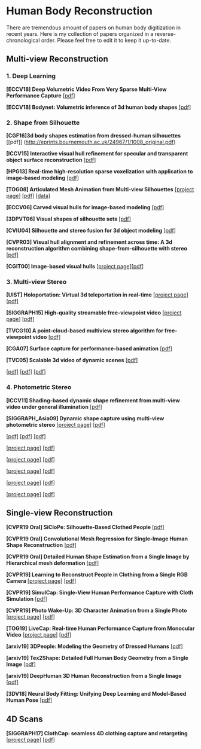 # Human Body Reconstruction 

There are tremendous amount of papers on human body digitization in recent years. Here is my collection of papers organized in a reverse-chronological order. Please feel free to edit it to keep it up-to-date. 

## Multi-view Reconstruction

### 1. Deep Learning 

<b>[ECCV18] Deep Volumetric Video From Very Sparse Multi-View Performance Capture</b> [[pdf]](http://chenweikai.github.io/papers/[ECCV18]Deep%20Volumetric%20Video%20From%20Very%20Sparse%20Multi-View%20Performance%20Capture.pdf)

<b>[ECCV18] Bodynet: Volumetric inference of 3d human body shapes</b> [[pdf]](http://openaccess.thecvf.com/content_ECCV_2018/papers/Gul_Varol_BodyNet_Volumetric_Inference_ECCV_2018_paper.pdf)

### 2. Shape from Silhouette

<b>[CGF16]3d body shapes estimation from dressed-human silhouettes</b> [[pdf]] (http://eprints.bournemouth.ac.uk/24967/1/1008_original.pdf)

<b>[ICCV15] Interactive visual hull refinement for specular and transparent object surface reconstruction</b> [[pdf]](https://www.cv-foundation.org/openaccess/content_iccv_2015/papers/Zuo_Interactive_Visual_Hull_ICCV_2015_paper.pdf)

<b>[HPG13] Real-time high-resolution sparse voxelization with application to image-based modeling</b> [[pdf]](http://citeseerx.ist.psu.edu/viewdoc/download?doi=10.1.1.645.4940&rep=rep1&type=pdf)

<b>[TOG08] Articulated Mesh Animation from Multi-view Silhouettes</b> [[project page]](http://people.csail.mit.edu/drdaniel/mesh_animation/) [[pdf]](https://homes.cs.washington.edu/~jovan/papers/vlasic-2008-ama.pdf) [[data]](http://people.csail.mit.edu/drdaniel/mesh_animation/#data)

<b>[ECCV06] Carved visual hulls for image-based modeling</b> [[pdf]](https://www.di.ens.fr/willow/pdfs/eccv06b.pdf)

<b>[3DPVT06] Visual shapes of silhouette sets</b> [[pdf]](https://hal.archives-ouvertes.fr/hal-00349020/document/)

<b>[CVIU04] Silhouette and stereo fusion for 3d object modeling</b> [[pdf]](https://carlos-hernandez.org/papers/hernandez_cviu04.pdf)

<b>[CVPR03] Visual hull alignment and refinement across time: A 3d reconstruction algorithm combining shape-from-silhouette with stereo</b> [[pdf]](https://www.cs.cmu.edu/~german/research/CVPR2003/VisualHull/VisualHull.pdf)

<b>[CGIT00] Image-based visual hulls</b> [[project page]](https://people.csail.mit.edu/wojciech/IBVH/index.html)[[pdf]](https://people.csail.mit.edu/wojciech/IBVH/ibvh.pdf)

### 3. Multi-view Stereo

<b>[UIST] Holoportation: Virtual 3d teleportation in real-time</b> [[project page]](https://www.microsoft.com/en-us/research/project/holoportation-3/) [[pdf]](http://www.cs.toronto.edu/~slwang/holoportation.pdf)

<b>[SIGGRAPH15] High-quality streamable free-viewpoint video</b> [[project page]](http://hhoppe.com/proj/fvv/) [[pdf]](http://hhoppe.com/fvv.pdf)

<b>[TVCG10] A point-cloud-based multiview stereo algorithm for free-viewpoint video</b> [[pdf]](https://dl.acm.org/citation.cfm?id=1749522)

<b>[CGA07] Surface capture for performance-based animation</b> [[pdf]](https://core.ac.uk/download/pdf/397966.pdf)

<b>[TVC05] Scalable 3d video of dynamic scenes</b> [[pdf]](https://cgl.ethz.ch/Downloads/Publications/Papers/2005/Was05/Was05.pdf)



<b></b> [[pdf]]()
<b></b> [[pdf]]()
<b></b> [[pdf]]()

### 4. Photometric Stereo

<b>[ICCV11] Shading-based dynamic shape refinement from multi-view video under general illumination</b> [[pdf]](http://citeseerx.ist.psu.edu/viewdoc/download?doi=10.1.1.226.8025&rep=rep1&type=pdf)

<b>[SIGGRAPH_Asia09] Dynamic shape capture using multi-view photometric stereo</b> [[project page]](http://gl.ict.usc.edu/Research/dynamicshape/) [[pdf]](https://people.csail.mit.edu/wojciech/MultiviewPhotometricStereo/MultiviewPS.pdf)

<b></b> [[pdf]]()
<b></b> [[pdf]]()
<b></b> [[pdf]]()

<b></b> [[project page]](http://hhoppe.com/proj/fvv/) [[pdf]]()

<b></b> [[project page]]() [[pdf]]()

<b></b> [[project page]]() [[pdf]]()

<b></b> [[project page]]() [[pdf]]()

<b></b> [[project page]]() [[pdf]]()

## Single-view Reconstruction

<b>[CVPR19 Oral] SiCloPe: Silhouette-Based Clothed People </b>[[pdf]](https://arxiv.org/pdf/1901.00049.pdf)

<b>[CVPR19 Oral] Convolutional Mesh Regression for Single-Image Human Shape Reconstruction</b> [[pdf]](http://www.cis.upenn.edu/~kostas/mypub.dir/kolotouros19cvpr.pdf)

<b>[CVPR19 Oral] Detailed Human Shape Estimation from a Single Image by Hierarchical mesh deformation</b> [[pdf]](https://arxiv.org/pdf/1904.10506.pdf)

<b>[CVPR19] Learning to Reconstruct People in Clothing from a Single RGB Camera </b> [[project page]](https://virtualhumans.mpi-inf.mpg.de/octopus/) [[pdf]](https://arxiv.org/pdf/1903.05885.pdf)

<b>[CVPR19] SimulCap: Single-View Human Performance Capture with Cloth Simulation</b> [[pdf]](https://arxiv.org/abs/1903.06323)

<b>[CVPR19] Photo Wake-Up: 3D Character Animation from a Single Photo</b> [[project page]](https://grail.cs.washington.edu/projects/wakeup/) [[pdf]](https://arxiv.org/abs/1812.02246)

<b>[TOG19] LiveCap: Real-time Human Performance Capture from Monocular Video</b> [[project page]](https://gvv.mpi-inf.mpg.de/projects/LiveCap/) [[pdf]](https://gvv.mpi-inf.mpg.de/projects/LiveCap/data/livecap.pdf)

<b>[arxiv19] 3DPeople: Modeling the Geometry of Dressed Humans</b> [[pdf]](https://arxiv.org/pdf/1904.04571.pdf)

<b>[arxiv19] Tex2Shape: Detailed Full Human Body Geometry from a Single Image</b> [[pdf]](https://arxiv.org/pdf/1904.08645.pdf)

<b>[arxiv19] DeepHuman 3D Human Reconstruction from a Single Image</b> [[pdf]](http://www.liuyebin.com/deephuman/assets/DeepHuman.pdf)

<b>[3DV18] Neural Body Fitting: Unifying Deep Learning and Model-Based Human Pose</b> [[pdf]](https://arxiv.org/pdf/1808.05942.pdf)

## 4D Scans

<b>[SIGGRAPH17] ClothCap: seamless 4D clothing capture and retargeting</b> [[project page]](http://clothcap.is.tue.mpg.de/) [[pdf]](http://delivery.acm.org/10.1145/3080000/3073711/a73-pons-moll.pdf?ip=104.174.111.226&id=3073711&acc=OA&key=4D4702B0C3E38B35%2E4D4702B0C3E38B35%2E4D4702B0C3E38B35%2EA3ADFD50D6708552&__acm__=1557388386_0a9b1d6d188b8f850bf8b5f190d8060e)


